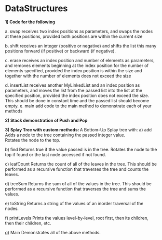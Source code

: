 # DataStructures

<b>1) Code for the following</b>

 a.  swap
        receives two index positions as parameters, and swaps the nodes at
        these positions, provided both positions are within the current size

   b.  shift
        receives an integer (positive or negative) and shifts the list this
        many positions forward (if positive) or backward (if negative).  

   c.  erase 
        receives an index position and number of elements as parameters, and
        removes elements beginning at the index position for the number of 
        elements specified, provided the index position is within the size
        and together with the number of elements does not exceed the size

   d.  insertList
        receives another MyLinkedList and an index position as parameters, and 
        moves the list from the passed list into the list at the specified
        position, provided the index position does not exceed the size.
        This should be done in constant time and the passed list should
        become empty.
   e.  main
        add code to the main method to demonstrate each of your methods
        
        
 <b> 2) Stack demonstration of Push and Pop</b>
  
 <b> 3) Splay Tree with custom methods: </b>
    A Bottom-Up Splay tree with:
    a) add
       Adds a node to the tree containing the passed integer value.  
       Rotates the node to the top.
       
   b) find
        Returns true if the value passed is in the tree.
        Rotates the node to the top if found or the last node
        accessed if not found.

   c) leafCount
        Returns the count of all of the leaves in the tree.
        This should be performed as a recursive function that
        traverses the tree and counts the leaves.

   d) treeSum
        Returns the sum of all of the values in the tree.
        This should be performed as a recursive function that
        traverses the tree and sums the values.
   
   e) toString
        Returns a string of the values of an inorder traversal of the nodes.
   
   f) printLevels
        Prints the values level-by-level, root first, then its children,
        then their children, etc.

   g) Main
        Demonstrates all of the above methods.
